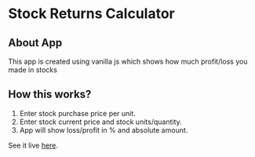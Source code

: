 # Stock Returns Calculator

## About App
This app is created using vanilla js which shows how much profit/loss you made in stocks

## How this works?
1. Enter stock purchase price per unit.
2. Enter stock current price and stock units/quantity.
3. App will show loss/profit in % and absolute amount.

See it live [here](https://uttam-profit-or-loss.netlify.app/).